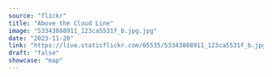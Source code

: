 ```yaml
---
source: "flickr"
title: "Above the Cloud Line"
image: "53343888911_123ca5531f_b.jpg.jpg"
date: "2023-11-20"
link: "https://live.staticflickr.com/65535/53343888911_123ca5531f_b.jpg"
draft: "false"
showcase: "map"
---
```

